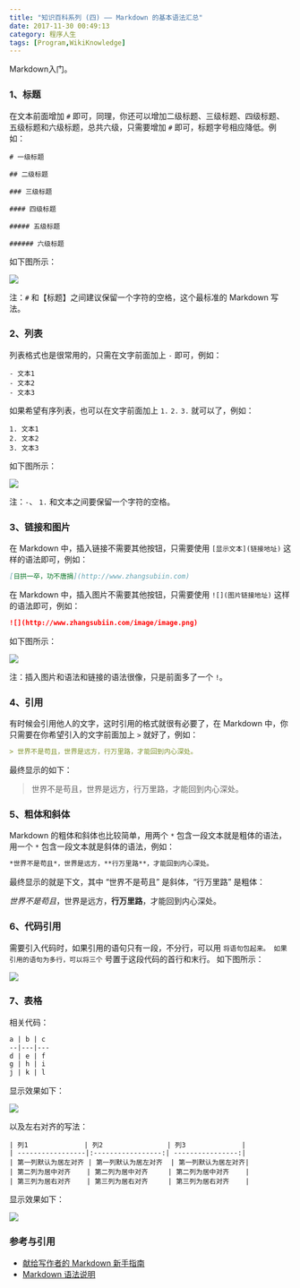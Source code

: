 ```yaml
---
title: "知识百科系列 (四) —— Markdown 的基本语法汇总"
date: 2017-11-30 00:49:13
category: 程序人生
tags: [Program,WikiKnowledge]
---
```

Markdown入门。
<!--more-->

### 1、标题

在文本前面增加 `#` 即可，同理，你还可以增加二级标题、三级标题、四级标题、五级标题和六级标题，总共六级，只需要增加 `#` 即可，标题字号相应降低。例如：

```properties
# 一级标题

## 二级标题

### 三级标题

#### 四级标题

##### 五级标题

###### 六级标题
```

如下图所示：

![](http://p8bc1hri5.bkt.clouddn.com/the-grammar-of-markdown-1.png)

注：`#` 和【标题】之间建议保留一个字符的空格，这个最标准的 Markdown 写法。

### 2、列表

列表格式也是很常用的，只需在文字前面加上 `-` 即可，例如：

```properties
- 文本1
- 文本2
- 文本3
```

如果希望有序列表，也可以在文字前面加上 `1.` `2.` `3.` 就可以了，例如：

```properties
1. 文本1
2. 文本2
3. 文本3
```

如下图所示：

![](http://p8bc1hri5.bkt.clouddn.com/the-grammar-of-markdown-2.png)

注：`-`、 `1.` 和文本之间要保留一个字符的空格。

### 3、链接和图片

在 Markdown 中，插入链接不需要其他按钮，只需要使用 `[显示文本](链接地址)` 这样的语法即可，例如：

```markdown
[日拱一卒，功不唐捐](http://www.zhangsubiin.com)
```

在 Markdown 中，插入图片不需要其他按钮，只需要使用 `![](图片链接地址)` 这样的语法即可，例如：

```markdown
![](http://www.zhangsubiin.com/image/image.png)
```

如下图所示：

![](http://p8bc1hri5.bkt.clouddn.com/the-grammar-of-markdown-3.png)

注：插入图片和语法和链接的语法很像，只是前面多了一个 `!`。

### 4、引用

有时候会引用他人的文字，这时引用的格式就很有必要了，在 Markdown 中，你只需要在你希望引入的文字前面加上 `>` 就好了，例如：

```markdown
> 世界不是苟且，世界是远方，行万里路，才能回到内心深处。
```

最终显示的如下：

> 世界不是苟且，世界是远方，行万里路，才能回到内心深处。

### 5、粗体和斜体

Markdown 的粗体和斜体也比较简单，用两个 `*` 包含一段文本就是粗体的语法，用一个 `*` 包含一段文本就是斜体的语法，例如：

```markdown
*世界不是苟且*，世界是远方，**行万里路**，才能回到内心深处。
```

最终显示的就是下文，其中 “世界不是苟且” 是斜体，“行万里路” 是粗体：

*世界不是苟且*，世界是远方，**行万里路**，才能回到内心深处。

### 6、代码引用

需要引入代码时，如果引用的语句只有一段，不分行，可以用 ` 将语句包起来。
如果引用的语句为多行，可以将三个 ` 号置于这段代码的首行和末行。
如下图所示：

![](http://p8bc1hri5.bkt.clouddn.com/the-grammar-of-markdown-4.png)

### 7、表格

相关代码：

```markdown
a | b | c
--|---|---
d | e | f 
g | h | i
j | k | l
```

显示效果如下：

![](http://p8bc1hri5.bkt.clouddn.com/the-grammar-of-markdown-5.png)

以及左右对齐的写法：

```
| 列1              | 列2                | 列3              |
| -----------------|:-----------------:| ----------------:|
| 第一列默认为居左对齐 | 第一列默认为居左对齐  | 第一列默认为居左对齐|
| 第二列为居中对齐    | 第二列为居中对齐     | 第二列为居中对齐    |
| 第三列为居右对齐    | 第三列为居右对齐     | 第三列为居右对齐    |
```

显示效果如下：

![](http://p8bc1hri5.bkt.clouddn.com/the-grammar-of-markdown-6.png)


### 参考与引用
- <a href="http://www.jianshu.com/p/q81RER" target="_blank">献给写作者的 Markdown 新手指南</a>
- <a href="http://wowubuntu.com/markdown/" target="_blank">Markdown 语法说明</a>